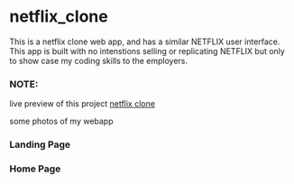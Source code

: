 # netflix_clone
This is a netflix clone web app, and has a similar NETFLIX user interface. This app is built with no intenstions selling or replicating NETFLIX but only to show case my coding skills to the employers. 

### NOTE:

live preview of this project [netflix clone](https://baebischops.github.io/netflix_clone/)

some photos of my webapp
### Landing Page
### Home Page
